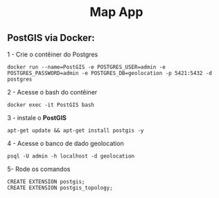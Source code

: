 <h1 align="center">Map App</h1>

## PostGIS via Docker:

1 - Crie o contêiner do Postgres
```
docker run --name=PostGIS -e POSTGRES_USER=admin -e POSTGRES_PASSWORD=admin -e POSTGRES_DB=geolocation -p 5421:5432 -d postgres          
```
2 - Acesse o bash do contêiner
```
docker exec -it PostGIS bash
```
3 - instale o **PostGIS**
```
apt-get update && apt-get install postgis -y
```
4 - Acesse o banco de dado geolocation
```
psql -U admin -h localhost -d geolocation
```
5- Rode os comandos
```
CREATE EXTENSION postgis;
CREATE EXTENSION postgis_topology;

```


